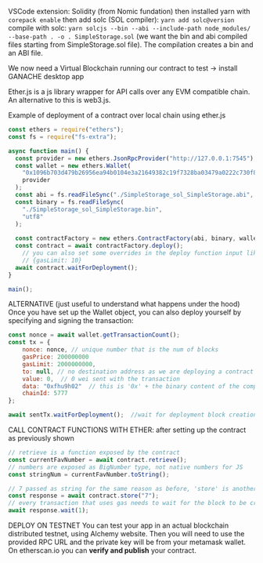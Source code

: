 VSCode extension: Solidity (from Nomic fundation)
then installed yarn with `corepack enable`
then add solc (SOL compiler): `yarn add solc@version`
compile with solc: `yarn solcjs --bin --abi --include-path node_modules/ --base-path . -o . SimpleStorage.sol` (we want the bin and abi compiled files starting from SimpleStorage.sol file).  The compilation creates a bin and an ABI file.

We now need a Virtual Blockchain running our contract to test -> install GANACHE desktop app

Ether.js is a js library wrapper for API calls over any EVM compatible chain. An alternative to this is web3.js.

Example of deployment of a contract over local chain using ether.js
```javascript
const ethers = require("ethers");
const fs = require("fs-extra");

async function main() {
  const provider = new ethers.JsonRpcProvider("http://127.0.0.1:7545");
  const wallet = new ethers.Wallet(
    "0x1096b703d479b26956ea94b0104e3a21649382c19f7328ba03479a0222c730f8",
    provider
  );
  const abi = fs.readFileSync("./SimpleStorage_sol_SimpleStorage.abi", "utf8");
  const binary = fs.readFileSync(
    "./SimpleStorage_sol_SimpleStorage.bin",
    "utf8"
  );
  
  const contractFactory = new ethers.ContractFactory(abi, binary, wallet);
  const contract = await contractFactory.deploy();
    // you can also set some overrides in the deploy function input like 
    // {gasLimit: 10}
  await contract.waitForDeployment();
} 

main();
```

ALTERNATIVE (just useful to understand what happens under the hood)
Once you have set up the Wallet object, 
you can also deploy yourself by specifying and signing the transaction:
```javascript
const nonce = await wallet.getTransactionCount();
const tx = {
	nonce: nonce, // unique number that is the num of blocks
	gasPrice: 200000000
	gasLimit: 2000000000,
	to: null, // no destination address as we are deploying a contract
	value: 0,  // 0 wei sent with the transaction
	data: "0xfhu9h02"  // this is '0x' + the binary content of the compiled .bin
	chainId: 5777
};

await sentTx.waitForDeployment();  //wait for deployment block creation
```

CALL CONTRACT FUNCTIONS WITH ETHER:
after setting up the contract as previously shown
```javascript
// retrieve is a function exposed by the contract
const currentFavNumber = await contract.retrieve();
// numbers are exposed as BigNumber type, not native numbers for JS
const stringNum = currentFavNumber.toString();

// 7 passed as string for the same reason as before, 'store' is another fn
const response = await contract.store("7");
// every transaction that uses gas needs to wait for the block to be crated
await response.wait(1);
```

DEPLOY ON TESTNET
You can test your app in an actual blockchain distributed testnet, using Alchemy website.
Then you will need to use the provided RPC URL and the private key will be from your metamask wallet.
On etherscan.io you can **verify and publish** your contract.

